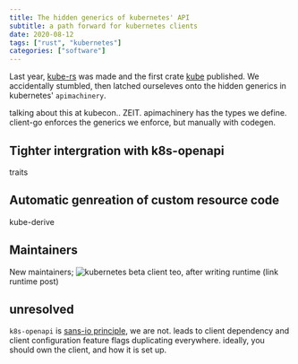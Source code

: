 ```yaml
---
title: The hidden generics of kubernetes' API
subtitle: a path forward for kubernetes clients
date: 2020-08-12
tags: ["rust", "kubernetes"]
categories: ["software"]
---
```


Last year, [kube-rs](https://github.com/clux/kube-rs) was made and the first crate [kube](https://crates.io/crates/kube) published. We accidentally stumbled, then latched ourseleves onto the hidden generics in kubernetes' `apimachinery`.

<!--more-->

talking about this at kubecon.. ZEIT.
apimachinery has the types we define. client-go enforces the generics we enforce, but manually with codegen.

## Tighter intergration with k8s-openapi
traits

## Automatic genreation of custom resource code
kube-derive

## Maintainers
New maintainers; <img alt="kubernetes beta client" style="display:inline" src="https://img.shields.io/badge/kubernetes%20client-beta-green.svg?style=plastic&colorA=306CE8"/>
teo, after writing runtime (link runtime post)

## unresolved
`k8s-openapi` is [sans-io principle](https://sans-io.readthedocs.io/), we are not.
leads to client dependency and client configuration feature flags duplicating everywhere. ideally, you should own the client, and how it is set up.
